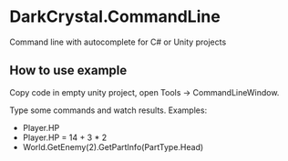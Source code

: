 # DarkCrystal.CommandLine

Command line with autocomplete for C# or Unity projects

## How to use example

Copy code in empty unity project, open Tools -> CommandLineWindow.

Type some commands and watch results. Examples:
- Player.HP
- Player.HP = 14 + 3 * 2
- World.GetEnemy(2).GetPartInfo(PartType.Head)